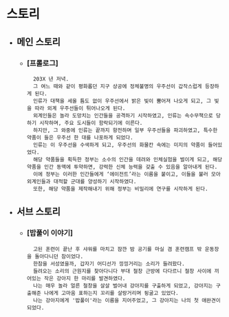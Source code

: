 # 스토리

* ## 메인 스토리
    - ### [프롤로그]
            203X 년 저녁.
            그 여느 때와 같이 평화롭던 지구 상공에 정체불명의 우주선이 갑작스럽게 등장하게 된다.
            인류가 대책을 세울 틈도 없이 우주선에서 밝은 빛이 뿜어져 나오게 되고, 그 빛을 따라 외계 우주선들이 튀어나오게 된다.
            외계인들은 놀라 도망치는 인간들을 공격하기 시작하였고, 인류는 속수무책으로 당하기 시작하며, 주요 도시들이 함락되기에 이른다.
            하지만, 그 와중에 인류는 끝까지 항전하며 일부 우주선들을 파괴하였고, 특수한 약품이 들은 우주선 한 대를 나포하게 되었다.
            인류는 이 우주선을 수색하게 되고, 우주선의 화물칸 속에는 미지의 약품이 들어있었다.
            해당 약품들을 획득한 정부는 소수의 인간을 데려와 인체실험을 벌이게 되고, 해당 약품을 인간 동맥에 투약하면, 강력한 신체 능력을 갖출 수 있음을 알아내게 된다.
            이에 정부는 이러한 인간들에게 ‘에이전트’라는 이름을 붙이고, 이들을 불러 모아 외계인들과 대적할 군대를 양성하기 시작하였다.
            또한, 해당 약품을 제작해내기 위해 정부는 비밀리에 연구를 시작하게 된다.

* ## 서브 스토리
    - ### [밥풀이 이야기]
            고된 훈련이 끝난 후 샤워를 마치고 잠깐 밤 공기를 마실 겸 훈련캠프 밖 운동장을 돌아다니던 참이었다.
            한참을 서성였을까, 갑자기 어디선가 낑낑거리는 소리가 들려왔다.
            들려오는 소리의 근원지를 찾아다니다 부대 철창 근방에 다다르니 철창 사이에 끼어있는 작은 강아지 한 마리를 발견하였다.
            나는 매우 놀라 얼른 철창을 살살 벌어내 강아지를 구출하게 되었고, 강아지는 구출해준 나에게 고마움 표하는지 꼬리를 살랑거리며 뒹굴고 있었다.
            나는 강아지에게 '밥풀이'라는 이름을 지어주었고, 그 강아지는 나의 첫 애완견이 되었다.
